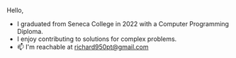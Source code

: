  Hello,
 - I graduated from Seneca College in 2022 with a Computer Programming Diploma.
 - I enjoy contributing to solutions for complex problems.
 - 📫 I'm reachable at richard950pt@gmail.com 

<!---
Ttoaster/Ttoaster is a ✨ special ✨ repository because its `README.md` (this file) appears on your GitHub profile.
You can click the Preview link to take a look at your changes.
--->
